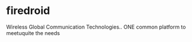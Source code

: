 # firedroid
Wireless Global Communication Technologies..
ONE common platform to meetuquite the needs


